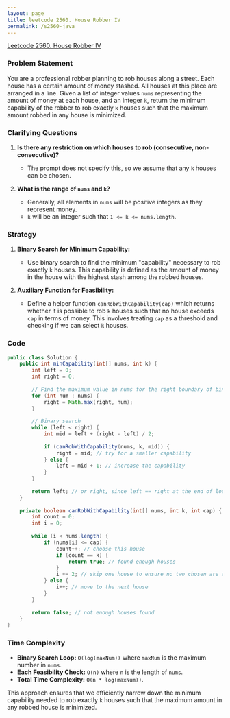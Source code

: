 ```yaml
---
layout: page
title: leetcode 2560. House Robber IV
permalink: /s2560-java
---
```

[Leetcode 2560. House Robber IV](https://algoadvance.github.io/algoadvance/l2560)
### Problem Statement

You are a professional robber planning to rob houses along a street. Each house has a certain amount of money stashed. All houses at this place are arranged in a line. Given a list of integer values `nums` representing the amount of money at each house, and an integer `k`, return the minimum capability of the robber to rob exactly `k` houses such that the maximum amount robbed in any house is minimized.

### Clarifying Questions

1. **Is there any restriction on which houses to rob (consecutive, non-consecutive)?**
   - The prompt does not specify this, so we assume that any `k` houses can be chosen.
   
2. **What is the range of `nums` and `k`?**
   - Generally, all elements in `nums` will be positive integers as they represent money.
   - `k` will be an integer such that `1 <= k <= nums.length`.

### Strategy

1. **Binary Search for Minimum Capability:**
   - Use binary search to find the minimum "capability" necessary to rob exactly `k` houses. This capability is defined as the amount of money in the house with the highest stash among the robbed houses.
   
2. **Auxiliary Function for Feasibility:**
   - Define a helper function `canRobWithCapability(cap)` which returns whether it is possible to rob `k` houses such that no house exceeds `cap` in terms of money. This involves treating `cap` as a threshold and checking if we can select `k` houses.

### Code

```java
public class Solution {
    public int minCapability(int[] nums, int k) {
        int left = 0;
        int right = 0;
        
        // Find the maximum value in nums for the right boundary of binary search
        for (int num : nums) {
            right = Math.max(right, num);
        }
        
        // Binary search
        while (left < right) {
            int mid = left + (right - left) / 2;
            
            if (canRobWithCapability(nums, k, mid)) {
                right = mid; // try for a smaller capability
            } else {
                left = mid + 1; // increase the capability
            }
        }
        
        return left; // or right, since left == right at the end of loop
    }
    
    private boolean canRobWithCapability(int[] nums, int k, int cap) {
        int count = 0;
        int i = 0;
        
        while (i < nums.length) {
            if (nums[i] <= cap) {
                count++; // choose this house
                if (count == k) {
                    return true; // found enough houses
                }
                i += 2; // skip one house to ensure no two chosen are adjacent
            } else {
                i++; // move to the next house
            }
        }
        
        return false; // not enough houses found
    }
}
```

### Time Complexity

- **Binary Search Loop:** `O(log(maxNum))` where `maxNum` is the maximum number in `nums`.
- **Each Feasibility Check:** `O(n)` where `n` is the length of `nums`.
- **Total Time Complexity:** `O(n * log(maxNum))`.

This approach ensures that we efficiently narrow down the minimum capability needed to rob exactly `k` houses such that the maximum amount in any robbed house is minimized.